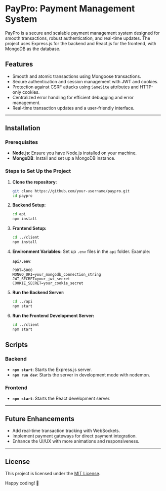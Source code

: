 # PayPro: Payment Management System

PayPro is a secure and scalable payment management system designed for smooth transactions, robust authentication, and real-time updates. The project uses Express.js for the backend and React.js for the frontend, with MongoDB as the database.

## Features
- Smooth and atomic transactions using Mongoose transactions.
- Secure authentication and session management with JWT and cookies.
- Protection against CSRF attacks using `SameSite` attributes and HTTP-only cookies.
- Centralized error handling for efficient debugging and error management.
- Real-time transaction updates and a user-friendly interface.

---

## Installation

### Prerequisites
- **Node.js**: Ensure you have Node.js installed on your machine.
- **MongoDB**: Install and set up a MongoDB instance.

### Steps to Set Up the Project

1. **Clone the repository:**
   ```bash
   git clone https://github.com/your-username/paypro.git
   cd paypro
   ```

2. **Backend Setup:**
   ```bash
   cd api
   npm install
   ```

3. **Frontend Setup:**
   ```bash
   cd ../client
   npm install
   ```

4. **Environment Variables:**
   Set up `.env` files in the `api` folder. Example:

   **`api/.env`**:
   ```env
   PORT=5000
   MONGO_URI=your_mongodb_connection_string
   JWT_SECRET=your_jwt_secret
   COOKIE_SECRET=your_cookie_secret
   ```

5. **Run the Backend Server:**
   ```bash
   cd ../api
   npm start
   ```

6. **Run the Frontend Development Server:**
   ```bash
   cd ../client
   npm start
   ```


## Scripts

### Backend
- **`npm start`**: Starts the Express.js server.
- **`npm run dev`**: Starts the server in development mode with nodemon.

### Frontend
- **`npm start`**: Starts the React development server.

---

## Future Enhancements
- Add real-time transaction tracking with WebSockets.
- Implement payment gateways for direct payment integration.
- Enhance the UI/UX with more animations and responsiveness.

---

## License
This project is licensed under the [MIT License](LICENSE).  

Happy coding! 🚀
